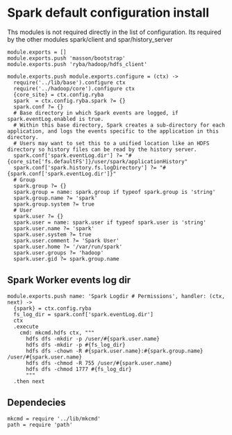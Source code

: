 # Spark default configuration install

Ths modules is not required directly in the list of configuration.
Its required by the other modules spark/client and spar/history_server

    

    module.exports = []
    module.exports.push 'masson/bootstrap'
    module.exports.push 'ryba/hadoop/hdfs_client'

    module.exports.push module.exports.configure = (ctx) ->
      require('../lib/base').configure ctx
      require('../hadoop/core').configure ctx
      {core_site} = ctx.config.ryba
      spark  = ctx.config.ryba.spark ?= {}
      spark.conf ?= {}
      # Base directory in which Spark events are logged, if spark.eventLog.enabled is true. 
      # Within this base directory, Spark creates a sub-directory for each application, and logs the events specific to the application in this directory. 
      # Users may want to set this to a unified location like an HDFS directory so history files can be read by the history server.
      spark.conf['spark.eventLog.dir'] ?= "#{core_site['fs.defaultFS']}/user/spark/applicationHistory"
      spark.conf['spark.history.fs.logDirectory'] ?= "#{spark.conf['spark.eventLog.dir']}"
      # Group
      spark.group ?= {}
      spark.group = name: spark.group if typeof spark.group is 'string'
      spark.group.name ?= 'spark'
      spark.group.system ?= true
      # User
      spark.user ?= {}
      spark.user = name: spark.user if typeof spark.user is 'string'
      spark.user.name ?= 'spark'
      spark.user.system ?= true
      spark.user.comment ?= 'Spark User'
      spark.user.home ?= '/var/run/spark'
      spark.user.groups ?= 'hadoop'
      spark.user.gid ?= spark.group.name


## Spark Worker events log dir

    module.exports.push name: 'Spark Logdir # Permissions', handler: (ctx, next) ->
      {spark} = ctx.config.ryba
      fs_log_dir = spark.conf['spark.eventLog.dir']
      ctx
      .execute
        cmd: mkcmd.hdfs ctx, """
          hdfs dfs -mkdir -p /user/#{spark.user.name}
          hdfs dfs -mkdir -p #{fs_log_dir}
          hdfs dfs -chown -R #{spark.user.name}:#{spark.group.name} /user/#{spark.user.name}
          hdfs dfs -chmod -R 755 /user/#{spark.user.name}
          hdfs dfs -chmod 1777 #{fs_log_dir}
          """
      .then next 

## Dependecies

    mkcmd = require '../lib/mkcmd'
    path = require 'path'
      